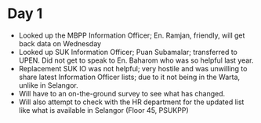 # Day 1

- Looked up the MBPP Information Officer; En. Ramjan, friendly, will get back data on Wednesday
- Looked up SUK Information Officer; Puan Subamalar; transferred to UPEN.  Did not get to speak to En. Baharom who was so helpful last year.
- Replacement SUK IO was not helpful; very hostile and was unwilling to share latest Information Officer lists; due to it not being in the Warta, unlike in Selangor.
- Will have to an on-the-ground survey to see what has changed.
- Will also attempt to check with the HR department for the updated list like what is available in Selangor (Floor 45, PSUKPP)

